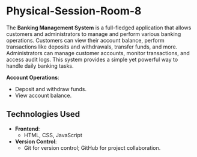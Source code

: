 # Physical-Session-Room-8

The **Banking Management System** is a full-fledged application that allows customers and administrators to manage and perform various banking operations. Customers can view their account balance, perform transactions like deposits and withdrawals, transfer funds, and more. Administrators can manage customer accounts, monitor transactions, and access audit logs. This system provides a simple yet powerful way to handle daily banking tasks.

**Account Operations**:
  - Deposit and withdraw funds.
  - View account balance.

## Technologies Used

- **Frontend**: 
  - HTML, CSS, JavaScript
- **Version Control**: 
  - Git for version control; GitHub for project collaboration.
